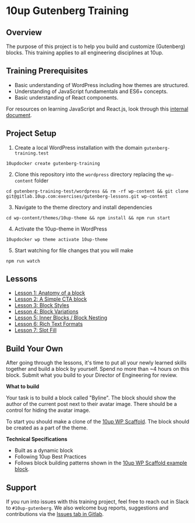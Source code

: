 # 10up Gutenberg Training

## Overview
The purpose of this project is to help you build and customize (Gutenberg) blocks. This training applies to all engineering disciplines at 10up.


## Training Prerequisites
* Basic understanding of WordPress including how themes are structured.
* Understanding of JavaScript fundamentals and ES6+ concepts.
* Basic understanding of React components.

For resources on learning JavaScript and React.js, look through this [internal document](https://internal.10up.com/docs/javascript-tutorials/).


## Project Setup
1. Create a local WordPress installation with the domain `gutenberg-training.test`
```
10updocker create gutenberg-training
```
2. Clone this repository into the `wordpress` directory replacing the `wp-content` folder
```
cd gutenberg-training-test/wordpress && rm -rf wp-content && git clone git@gitlab.10up.com:exercises/gutenberg-lessons.git wp-content
```
3. Navigate to the theme directory and install dependencies
```
cd wp-content/themes/10up-theme && npm install && npm run start
```
4. Activate the 10up-theme in WordPress
```
10updocker wp theme activate 10up-theme
```
5. Start watching for file changes that you will make
```
npm run watch
```


## Lessons
* [Lesson 1: Anatomy of a block](./lessons/01-overview.md)
* [Lesson 2: A Simple CTA block](./lessons/02-cta-lesson.md)
* [Lesson 3: Block Styles](./lessons/03-styles.md)
* [Lesson 4: Block Variations](./lessons/04-variations.md)
* [Lesson 5: Inner Blocks / Block Nesting](./lessons/05-inner-blocks.md)
* [Lesson 6: Rich Text Formats](./lessons/06-rich-text-formats.md)
* [Lesson 7: Slot Fill](./lessons/07-slot-fill.md)

## Build Your Own

After going through the lessons, it's time to put all your newly learned skills together and build a block by yourself. Spend no more than ~4 hours on this block. Submit what you build to your Director of Engineering for review.

__What to build__

Your task is to build a block called "Byline". The block should show the author of the current post next to their avatar image. There should be a control for hiding the avatar image.

To start you should make a clone of the [10up WP Scaffold](https://github.com/10up/wp-scaffold). The block should be created as a part of the theme.

__Technical Specifications__

* Built as a dynamic block
* Following 10up Best Practices
* Follows block building patterns shown in the [10up WP Scaffold example block](https://github.com/10up/wp-scaffold/tree/trunk/themes/10up-theme/includes/blocks/example-block).


## Support
If you run into issues with this training project, feel free to reach out in Slack to `#10up-gutenberg`. We also welcome bug reports, suggestions and contributions via the [Issues tab in Gitlab](https://gitlab.10up.com/exercises/gutenberg-lessons/-/issues).
